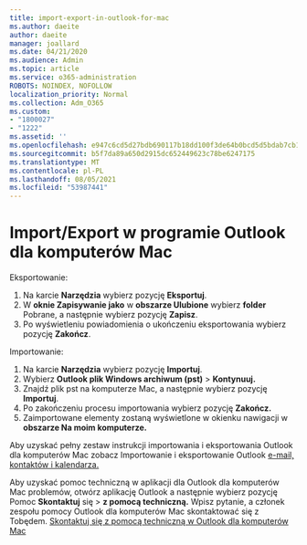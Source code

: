 ```yaml
---
title: import-export-in-outlook-for-mac
ms.author: daeite
author: daeite
manager: joallard
ms.date: 04/21/2020
ms.audience: Admin
ms.topic: article
ms.service: o365-administration
ROBOTS: NOINDEX, NOFOLLOW
localization_priority: Normal
ms.collection: Adm_O365
ms.custom:
- "1800027"
- "1222"
ms.assetid: ''
ms.openlocfilehash: e947c6cd5d27bdb690117b18dd100f3de64b0bcd5d5bdab7cb1eeca355ef4489
ms.sourcegitcommit: b5f7da89a650d2915dc652449623c78be6247175
ms.translationtype: MT
ms.contentlocale: pl-PL
ms.lasthandoff: 08/05/2021
ms.locfileid: "53987441"
---
```

# <a name="importexport-in-outlook-for-mac"></a>Import/Export w programie Outlook dla komputerów Mac 

Eksportowanie:
1. Na karcie **Narzędzia** wybierz pozycję **Eksportuj**.
2. W **oknie Zapisywanie jako** w **obszarze Ulubione** wybierz **folder** Pobrane, a następnie wybierz pozycję **Zapisz**.
3. Po wyświetleniu powiadomienia o ukończeniu eksportowania wybierz pozycję **Zakończ**.

Importowanie:
1. Na karcie **Narzędzia** wybierz pozycję **Importuj**.
2. Wybierz **Outlook plik Windows archiwum (pst)**  >  **Kontynuuj.**
3. Znajdź plik pst na komputerze Mac, a następnie wybierz pozycję **Importuj**.
4. Po zakończeniu procesu importowania wybierz pozycję **Zakończ.**
5. Zaimportowane elementy zostaną wyświetlone w okienku nawigacji w **obszarze Na moim komputerze.**

Aby uzyskać pełny zestaw instrukcji importowania i eksportowania Outlook dla komputerów Mac zobacz Importowanie i eksportowanie Outlook [e-mail, kontaktów i kalendarza.](https://support.office.com/article/92577192-3881-4502-b79d-c3bbada6c8ef#ID0EAACAAA=Mac) 

Aby uzyskać pomoc techniczną w aplikacji dla Outlook dla komputerów Mac problemów, otwórz aplikację Outlook a następnie wybierz pozycję Pomoc **Skontaktuj** się  >  **z pomocą techniczną.** Wpisz pytanie, a członek zespołu pomocy Outlook dla komputerów Mac skontaktować się z Tobędem. [Skontaktuj się z pomocą techniczną w Outlook dla komputerów Mac](https://support.microsoft.com/office/contact-support-within-outlook-for-mac-d0410177-8e65-4487-93f7-206a3a3d71a8)